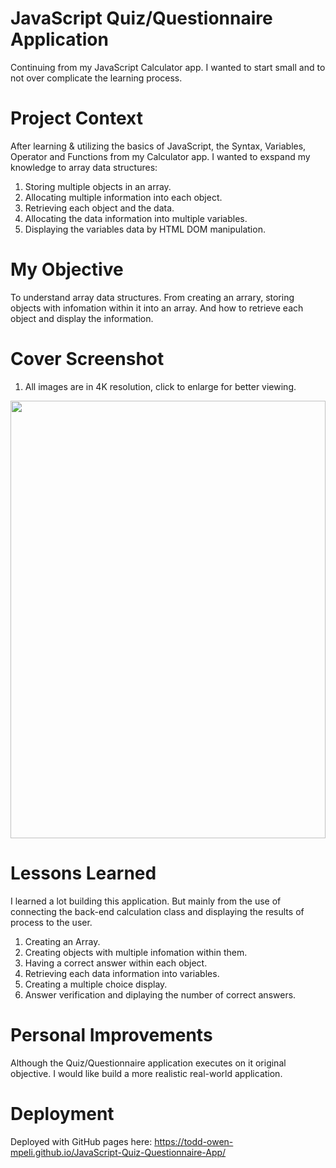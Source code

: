# JavaScript Quiz/Questionnaire Application 
Continuing from my JavaScript Calculator app. I wanted to start small and to not over complicate the learning process.

# Project Context
After learning & utilizing the basics of JavaScript, the Syntax, Variables, Operator and Functions from my Calculator app. I wanted to exspand my knowledge to array data structures:

1. Storing multiple objects in an array.
2. Allocating multiple information into each object.
3. Retrieving each object and the data.
4. Allocating the data information into multiple variables.
5. Displaying the variables data by HTML DOM manipulation. 

# My Objective
To understand array data structures. From creating an arrary, storing objects with infomation within it into an array. And how to retrieve each object and display the information. 

# Cover Screenshot

1. All images are in 4K resolution, click to enlarge for better viewing.

<img src="src/img/Quiz%20App%20cover%20image.png" width="100%" height="700px">

# Lessons Learned
I learned a lot building this application. But mainly from the use of connecting the back-end calculation class and displaying the results of process to the user.

1. Creating an Array.
2. Creating objects with multiple infomation within them.
3. Having a correct answer within each object.
4. Retrieving each data information into variables.
5. Creating a multiple choice display.
6. Answer verification and diplaying the number of correct answers.  

# Personal Improvements
Although the Quiz/Questionnaire application executes on it original objective. I would like build a more realistic real-world application.

# Deployment
Deployed with GitHub pages here: https://todd-owen-mpeli.github.io/JavaScript-Quiz-Questionnaire-App/
